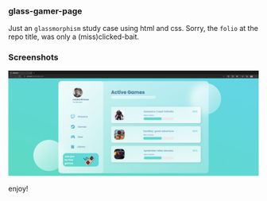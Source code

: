 ### glass-gamer-page
Just an `glassmorphism` study case using html and css. Sorry, the `folio` at the repo title, was only a (miss)clicked-bait.


### Screenshots

![Screenshot](https://github.com/lucianodiisouza/glass-folio/blob/main/img/screenshot.png)

enjoy!
